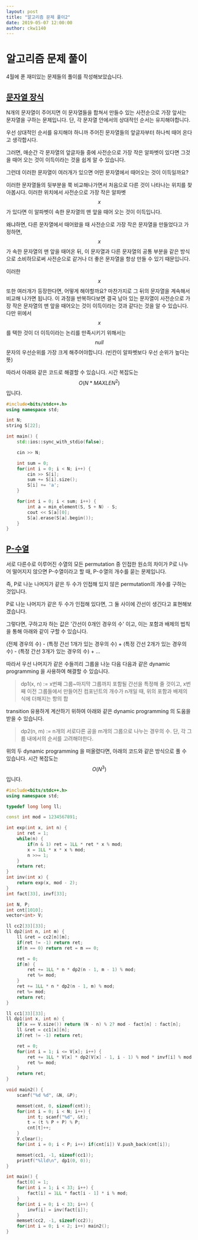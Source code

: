 ```yaml
---
layout: post
title: "알고리즘 문제 풀이2"
date: 2019-05-07 12:00:00
author: ckw1140
---
```


# 알고리즘 문제 풀이

4월에 푼 재미있는 문제들의 풀이를 작성해보았습니다.

[문자열 장식](https://www.acmicpc.net/problem/1294)
-
N개의 문자열이 주어지면 이 문자열들을 합쳐서 만들수 있는 사전순으로 가장 앞서는 문자열을 구하는 문제입니다.
단, 각 문자열 안에서의 상대적인 순서는 유지해야합니다.

우선 상대적인 순서를 유지해야 하니까 주어진 문자열들의 앞글자부터 하나씩 때어 온다고 생각합시다.

그러면, 매순간 각 문자열의 앞글자들 중에 사전순으로 가장 작은 알파벳이 있다면 그것을 때어 오는 것이 이득이라는 것을 쉽게 알 수 있습니다.

그런데 이러한 문자열이 여러개가 있으면 어떤 문자열에서 때어오는 것이 이득일까요?

이러한 문자열들의 뒷부분을 쭉 비교해나가면서 처음으로 다른 것이 나타나는 위치를 찾아봅시다. 이러한 위치에서 사전순으로 가장 작은 알파벳 $$x$$가 있다면 이 알파벳이 속한 문자열의 맨 앞을 때어 오는 것이 이득입니다.

왜냐하면, 다른 문자열에서 때어왔을 때 사전순으로 가장 작은 문자열을 만들었다고 가정하면, $$x$$가 속한 문자열의 맨 앞을 때어온 뒤, 이 문자열과 다른 문자열의 공통 부분을 같은 방식으로 소비하므로써 사전순으로 같거나 더 좋은 문자열을 항상 만들 수 있기 때문입니다.

이러한 $$x$$ 또한 여러개가 등장한다면, 어떻게 해야할까요? 마찬가지로 그 뒤의 문자열을 계속해서 비교해 나가면 됩니다.
이 과정을 반복하다보면 결국 남아 있는 문자열이 사전순으로 가장 작은 문자열의 맨 앞을 때어오는 것이 이득이라는 것과 같다는 것을 알 수 있습니다.
다만 위에서 $$x$$를 택한 것이 더 이득이라는 논리를 만족시키기 위해서는 $$null$$ 문자의 우선순위를 가장 크게 해주어야합니다. (빈칸이 알파벳보다 우선 순위가 높다는 뜻)

따라서 아래와 같은 코드로 해결할 수 있습니다.
시간 복잡도는 $$O(N * MAXLEN^2)$$ 입니다.

```cpp
#include<bits/stdc++.h>
using namespace std;

int N;
string S[22];

int main() {
    std::ios::sync_with_stdio(false);

    cin >> N;

    int sum = 0;
    for(int i = 0; i < N; i++) {
        cin >> S[i];
        sum += S[i].size();
        S[i] += 'a';
    }

    for(int i = 0; i < sum; i++) {
        int a = min_element(S, S + N) - S;
        cout << S[a][0];
        S[a].erase(S[a].begin());
    }
}
```

[P-수열](https://www.acmicpc.net/problem/1282)
-
서로 다른수로 이루어진 수열의 모든 permutation 중 인접한 원소의 차이가 P로 나누어 떨어지지 않으면 P-수열이라고 할 때, P-수열의 개수를 묻는 문제입니다.

즉, P로 나눈 나머지가 같은 두 수가 인접해 있지 않은 permutation의 개수를 구하는 것입니다.

P로 나눈 나머지가 같은 두 수가 인접해 있다면, 그 둘 사이에 간선이 생긴다고 표현해보겠습니다.

그렇다면, 구하고자 하는 값은 '간선이 0개인 경우의 수' 이고, 이는 포함과 배제의 법칙을 통해 아래와 같이 구할 수 있습니다.

(전체 경우의 수) - (특정 간선 1개가 있는 경우의 수) + (특정 간선 2개가 있는 경우의 수) - (특정 간선 3개가 있는 경우의 수) + ...

따라서 우선 나머지가 같은 수들끼리 그룹을 나눈 다음 다음과 같은 dynamic programming 을 사용하여 해결할 수 있습니다.

>dp1(x, n) := x번째 그룹~마지막 그룹까지 포함될 간선을 특정해 줄 것이고, x번째 이전 그룹들에서 만들어진 컴포넌트의 개수가 n개일 때, 위의 포함과 배제의 식에 더해지는 항의 합

transition 유용하게 계산하기 위하여 아래와 같은 dynamic programming 의 도움을 받을 수 있습니다.

>dp2(n, m) := n개의 서로다른 공을 m개의 그룹으로 나누는 경우의 수. 단, 각 그룹 내에서의 순서를 고려해야한다.

위의 두 dynamic programming 을 떠올렸다면, 아래의 코드와 같은 방식으로 풀 수 있습니다.
시간 복잡도는 $$O(N^3)$$ 입니다.

```cpp
#include<bits/stdc++.h>
using namespace std;

typedef long long ll;

const int mod = 1234567891;

int exp(int x, int n) {
    int ret = 1;
    while(n) {
        if(n & 1) ret = 1LL * ret * x % mod;
        x = 1LL * x * x % mod;
        n >>= 1;
    }
    return ret;
}
int inv(int x) {
    return exp(x, mod - 2);
}
int fact[33], invf[33];

int N, P;
int cnt[1010];
vector<int> V;

ll cc2[33][33];
ll dp2(int n, int m) {
    ll &ret = cc2[n][m];
    if(ret != -1) return ret;
    if(n == 0) return ret = m == 0;

    ret = 0;
    if(m) {
        ret += 1LL * n * dp2(n - 1, m - 1) % mod;
        ret %= mod;
    }
    ret += 1LL * n * dp2(n - 1, m) % mod;
    ret %= mod;
    return ret;
}

ll cc1[33][33];
ll dp1(int x, int n) {
    if(x == V.size()) return (N - n) % 2? mod - fact[n] : fact[n];
    ll &ret = cc1[x][n];
    if(ret != -1) return ret;

    ret = 0;
    for(int i = 1; i <= V[x]; i++) {
        ret += 1LL * V[x] * dp2(V[x] - 1, i - 1) % mod * invf[i] % mod * dp1(x + 1, n + i) % mod;
        ret %= mod;
    }
    return ret;
}

void main2() {
    scanf("%d %d", &N, &P);

    memset(cnt, 0, sizeof(cnt));
    for(int i = 0; i < N; i++) {
        int t; scanf("%d", &t);
        t = (t % P + P) % P;
        cnt[t]++;
    }
    V.clear();
    for(int i = 0; i < P; i++) if(cnt[i]) V.push_back(cnt[i]);

    memset(cc1, -1, sizeof(cc1));
    printf("%lld\n", dp1(0, 0));
}

int main() {
    fact[0] = 1;
    for(int i = 1; i < 33; i++) {
        fact[i] = 1LL * fact[i - 1] * i % mod;
    }
    for(int i = 0; i < 33; i++) {
        invf[i] = inv(fact[i]);
    }
    memset(cc2, -1, sizeof(cc2));
    for(int i = 0; i < 2; i++) main2();
}
```

